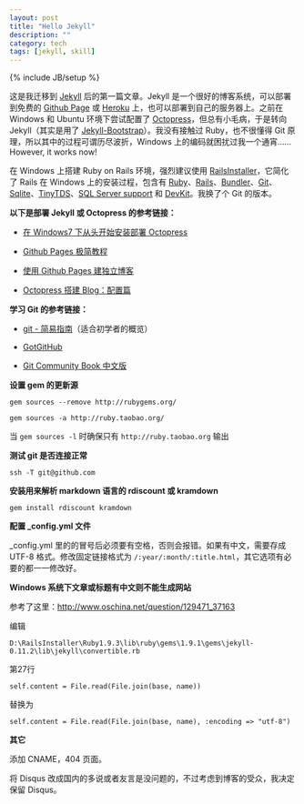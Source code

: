 ```yaml
---
layout: post
title: "Hello Jekyll"
description: ""
category: tech
tags: [jekyll, skill]
---
```

{% include JB/setup %}

这是我迁移到 [Jekyll](https://github.com/mojombo/jekyll) 后的第一篇文章。Jekyll 是一个很好的博客系统，可以部署到免费的 [Github Page](http://pages.github.com/) 或 [Heroku](http://www.heroku.com/) 上，也可以部署到自己的服务器上。之前在 Windows 和 Ubuntu 环境下尝试配置了 [Octopress](http://octopress.org/)，但总有小毛病，于是转向 Jekyll（其实是用了 [Jekyll-Bootstrap](http://jekyllbootstrap.com/)）。我没有接触过 Ruby，也不很懂得 Git 原理，所以其中的过程可谓历尽波折，Windows 上的编码就困扰过我一个通宵……However, it works now!

在 Windows 上搭建 Ruby on Rails 环境，强烈建议使用 [RailsInstaller](http://railsinstaller.org/)，它简化了 Rails 在 Windows 上的安装过程，包含有 [Ruby](http://ruby-lang.org/)、[Rails](http://rubyonrails.org/)、[Bundler](http://gembundler.com/)、[Git](http://git-scm.com/)、[Sqlite](http://sqlite.org/)、[TinyTDS](https://github.com/rails-sqlserver/tiny_tds)、[SQL Server support](https://github.com/rails-sqlserver/activerecord-sqlserver-adapter) 和 [DevKit](https://github.com/oneclick/rubyinstaller/wiki/Development-Kit)。我换了个 Git 的版本。

**以下是部署 Jekyll 或 Octopress 的参考链接：**

- [在 Windows7 下从头开始安装部署 Octopress](http://sinosmond.github.com/blog/2012/03/12/install-and-deploy-octopress-to-github-on-windows7-from-scratch/)

- [Github Pages 极简教程](http://chen.yanping.me/cn/blog/2012/03/18/github-pages-step-by-step/)

- [使用 Github Pages 建独立博客](http://beiyuu.com/github-pages/)

- [Octopress 搭建 Blog：配置篇](http://evsseny.appspot.com/2012/03/30/Octopress-blog-Configuration.html)

**学习 Git 的参考链接：**

- [git - 简易指南](http://rogerdudler.github.com/git-guide/index.zh.html)（适合初学者的概览）

- [GotGitHub](http://www.worldhello.net/gotgithub/index.html)

- [Git Community Book 中文版](http://gitbook.liuhui998.com/index.html)

**设置 gem 的更新源**

`gem sources --remove http://rubygems.org/`

`gem sources -a http://ruby.taobao.org/`

当 `gem sources -l` 时确保只有 `http://ruby.taobao.org` 输出

**测试 git 是否连接正常**

`ssh -T git@github.com`

**安装用来解析 markdown 语言的 rdiscount 或 kramdown**

`gem install rdiscount kramdown`

**配置 _config.yml 文件**

_config.yml 里的的冒号后必须要有空格，否则会报错。如果有中文，需要存成 UTF-8 格式。修改固定链接格式为 `/:year/:month/:title.html`，其它选项有必要的都一一修改好。

**Windows 系统下文章或标题有中文则不能生成网站**

参考了这里：<http://www.oschina.net/question/129471_37163>

编辑

`D:\RailsInstaller\Ruby1.9.3\lib\ruby\gems\1.9.1\gems\jekyll-0.11.2\lib\jekyll\convertible.rb`

第27行

`self.content = File.read(File.join(base, name))`

替换为

`self.content = File.read(File.join(base, name), :encoding => "utf-8")`

**其它**

添加 CNAME，404 页面。

将 Disqus 改成国内的多说或者友言是没问题的，不过考虑到博客的受众，我决定保留 Disqus。